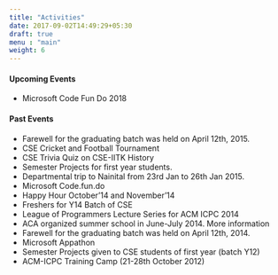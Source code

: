 ```yaml
---
title: "Activities"
date: 2017-09-02T14:49:29+05:30
draft: true
menu : "main"
weight: 6
---
```

#### Upcoming Events
* Microsoft Code Fun Do 2018
#### Past Events
* Farewell for the graduating batch was held on April 12th, 2015.
* CSE Cricket and Football Tournament
* CSE Trivia Quiz on CSE-IITK History
* Semester Projects for first year students.
* Departmental trip to Nainital from 23rd Jan to 26th Jan 2015.
* Microsoft Code.fun.do
* Happy Hour October’14 and November’14
* Freshers for Y14 Batch of CSE
* League of Programmers Lecture Series for ACM ICPC 2014
* ACA organized summer school in June-July 2014. More information
* Farewell for the graduating batch was held on April 12th, 2014.
* Microsoft Appathon
* Semester Projects given to CSE students of first year (batch Y12)
* ACM-ICPC Training Camp (21-28th October 2012)
